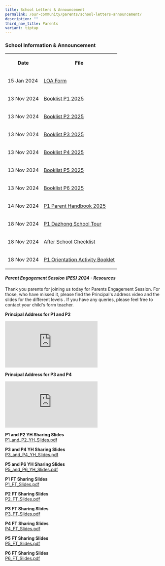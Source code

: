 ```yaml
---
title: School Letters & Announcement
permalink: /our-community/parents/school-letters-announcement/
description: ""
third_nav_title: Parents
variant: tiptap
---
```

<h3>School Information &amp; Announcement</h3>
<table style="minWidth: 50px">
<colgroup>
<col>
<col>
</colgroup>
<tbody>
<tr>
<th rowspan="1" colspan="1">
<p>Date</p>
</th>
<th rowspan="1" colspan="1">
<p>File</p>
</th>
</tr>
<tr>
<td rowspan="1" colspan="1">
<p>15 Jan 2024</p>
</td>
<td rowspan="1" colspan="1">
<p><a href="/files/2040_001.pdf" rel="noopener noreferrer nofollow" target="_blank">LOA Form</a>
</p>
</td>
</tr>
<tr>
<td rowspan="1" colspan="1">
<p>13 Nov 2024</p>
</td>
<td rowspan="1" colspan="1">
<p><a href="/files/Booklist_P1_2025.pdf" rel="noopener nofollow" target="_blank">Booklist P1 2025</a>
</p>
</td>
</tr>
<tr>
<td rowspan="1" colspan="1">
<p>13 Nov 2024</p>
</td>
<td rowspan="1" colspan="1">
<p><a href="/files/Booklist_P2_2025.pdf" rel="noopener nofollow" target="_blank">Booklist P2 2025</a>
</p>
</td>
</tr>
<tr>
<td rowspan="1" colspan="1">
<p>13 Nov 2024</p>
</td>
<td rowspan="1" colspan="1">
<p><a href="/files/Booklist_P3_2025.pdf" rel="noopener nofollow" target="_blank">Booklist P3 2025</a>
</p>
</td>
</tr>
<tr>
<td rowspan="1" colspan="1">
<p>13 Nov 2024</p>
</td>
<td rowspan="1" colspan="1">
<p><a href="/files/Booklist_P4_2025.pdf" rel="noopener nofollow" target="_blank">Booklist P4 2025</a>
</p>
</td>
</tr>
<tr>
<td rowspan="1" colspan="1">
<p>13 Nov 2024</p>
</td>
<td rowspan="1" colspan="1">
<p><a href="/files/Booklist_P5_2025.pdf" rel="noopener nofollow" target="_blank">Booklist P5 2025</a>
</p>
</td>
</tr>
<tr>
<td rowspan="1" colspan="1">
<p>13 Nov 2024</p>
</td>
<td rowspan="1" colspan="1">
<p><a href="/files/Booklist_P6_2025.pdf" rel="noopener nofollow" target="_blank">Booklist P6 2025</a>
</p>
</td>
</tr>
<tr>
<td rowspan="1" colspan="1">
<p>14 Nov 2024</p>
</td>
<td rowspan="1" colspan="1">
<p><a href="/files/P1_Parent_Handbook_2025_.pdf" rel="noopener nofollow" target="_blank">P1 Parent Handbook 2025</a>
</p>
</td>
</tr>
<tr>
<td rowspan="1" colspan="1">
<p>18 Nov 2024</p>
</td>
<td rowspan="1" colspan="1">
<p><a href="/files/P1_DZ_School_Tour_2025_compressed.pdf" rel="noopener nofollow" target="_blank">P1 Dazhong School Tour</a>
</p>
</td>
</tr>
<tr>
<td rowspan="1" colspan="1">
<p>18 Nov 2024</p>
</td>
<td rowspan="1" colspan="1">
<p><a href="/files/After_school_Checklist__2_.pdf" rel="noopener nofollow" target="_blank">After School Checklist</a>
</p>
</td>
</tr>
<tr>
<td rowspan="1" colspan="1">
<p>18 Nov 2024</p>
</td>
<td rowspan="1" colspan="1">
<p><a href="/files/P1_Orientation_Activity_Booklet__15_Nov_2024_.pdf" rel="noopener nofollow" target="_blank">P1 Orientation Activity Booklet</a>
</p>
</td>
</tr>
</tbody>
</table>
<h4><em>Parent Engagement Session (PES) 2024 - Resources</em></h4>
<p>Thank you parents for joining us today for Parents Engagement Session.
For those, who have missed it, please find the Principal's address video
and the slides for the different levels . If you have any queries, please
feel free to contact your child's form teacher.</p>
<p><strong>Principal Address for P1 and P2</strong>
</p>
<div class="iframe-wrapper">
<iframe allowfullscreen="true" frameborder="0" src="https://www.youtube.com/embed/LORcrIevY6I?si=pFgB-dw5s0TOVXyn"></iframe>
</div>
<p><strong>Principal Address for P3 and P4</strong>
</p>
<div class="iframe-wrapper">
<iframe allowfullscreen="true" frameborder="0" src="https://www.youtube.com/embed/Bn2rE2Qd2Do?si=ZOQzmCW_7V0G_Dk-"></iframe>
</div>
<p></p>
<p><strong>P1 and P2 YH Sharing Slides</strong> 
<br><a href="/files/P1P2_YH_Slides.pdf" rel="noopener noreferrer nofollow" target="_blank">P1_and_P2_YH_Slides.pdf</a>
</p>
<p><strong>P3 and P4 YH Sharing Slides</strong> 
<br><a href="/files/P3_and_P4_YH_Slides.pdf" rel="noopener noreferrer nofollow" target="_blank">P3_and_P4_YH_Slides.pdf</a>
</p>
<p><strong>P5 and P6 YH Sharing Slides</strong> 
<br><a href="/files/P5_and_P6_YH_Slides.pdf" rel="noopener noreferrer nofollow" target="_blank">P5_and_P6_YH_Slides.pdf</a>
</p>
<p><strong>P1 FT Sharing Slides</strong> 
<br><a href="/files/P1_FT_Slides_2024.pdf" rel="noopener noreferrer nofollow" target="_blank">P1_FT_Slides.pdf</a>
</p>
<p><strong>P2 FT Sharing Slides</strong> 
<br><a href="/files/P2_FT_Slides.pdf" rel="noopener noreferrer nofollow" target="_blank">P2_FT_Slides.pdf</a>
</p>
<p><strong>P3 FT Sharing Slides</strong> 
<br><a href="/files/P3_FT_Slides_2024.pdf" rel="noopener noreferrer nofollow" target="_blank">P3_FT_Slides.pdf</a>
</p>
<p><strong>P4 FT Sharing Slides</strong> 
<br><a href="/files/P4_FT_Slides_2024.pdf" rel="noopener noreferrer nofollow" target="_blank">P4_FT_Slides.pdf</a>
</p>
<p><strong>P5 FT Sharing Slides</strong> 
<br><a href="/files/P5_FT_Slides_2024.pdf" rel="noopener noreferrer nofollow" target="_blank">P5_FT_Slides.pdf</a>
</p>
<p><strong>P6 FT Sharing Slides</strong> 
<br><a href="/files/P6_FT_Slides_2024.pdf" rel="noopener noreferrer nofollow" target="_blank">P6_FT_Slides.pdf</a>
</p>